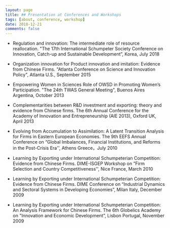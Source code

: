 ```yaml
---
layout: page
title: ## Presentation at Conferences and Workshops
tags: [about, conference, workshop]
date: 2018-12-21
comments: false
---
```


+ Regulation and innovation: The intermediate role of resource
reallocation. "The 17th International Schumpeter Society Conference on Innovation, Catch-up and Sustainable Development”, Korea, July 2018

+ Organization innovation for Product innovation and imitation: Evidence from Chinese Firms. "Atlanta Conference on Science and Innovation Policy", Atlanta U.S., September 2015

+ Empowering Women in Sciences Role of OWSD in Promoting Women’s Participation. "The 24th TWAS General Meeting", Buenos Aires Argentina, October 2013

+ Complementarities between R&D investment and exporting: theory and evidence from Chinese firms. The 6th Annual Conference for the Academy of Innovation and Entrepreneurship (AIE 2013), Oxford UK, April 2013

+ Evolving from Accumulation to Assimilation: A Latent Transition Analysis for Firms in Eastern European Economies. The 9th EEFS Annual Conference on “Global Imbalances, Financial Institutions, and Reforms in the Post-Crisis Era'', Athens Greece，July 2010

+ Learning by Exporting under International Schumpeterian Competition: Evidence from Chinese Firms. DIME-ISGEP Workshop on ”Firm Selection and Country Competitiveness'', Nice France, March 2010

+ Learning by Exporting under International Schumpeterian Competition: Evidence from Chinese Firms. DIME Conference on “Industrial Dynamics and Sectoral Systems in Developing Economies”, Milan Italy, December 2009

+ Learning by Exporting under International Schumpeterian Competition: An Analysis Framework for Chinese Firms. The 6th Globelics Academy on "Innovation and Economic Development”, Lisbon Portugal, November 2009
